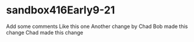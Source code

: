 # sandbox416Early9-21
Add some comments
Like this one
Another change by Chad
Bob made this change
Chad made this change
